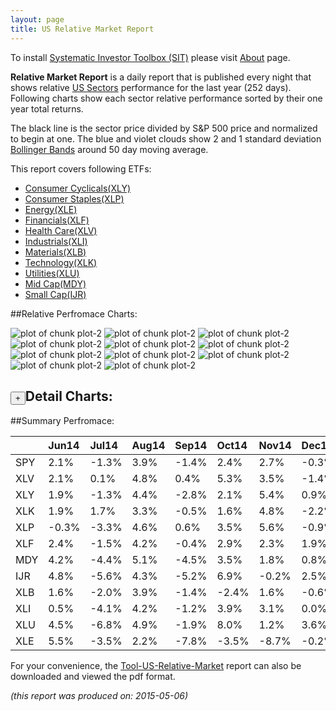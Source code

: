 ```yaml
---
layout: page
title: US Relative Market Report
---
```



To install [Systematic Investor Toolbox (SIT)](https://github.com/systematicinvestor/SIT) please visit [About](/about) page.





**Relative Market Report** is a daily report that is published every night 
that shows relative [US Sectors](http://www.sectorspdr.com/) performance 
for the last year (252 days). Following charts show each sector relative 
performance sorted by their one year total returns. 

The black line is the sector price divided by S&P 500 price and normalized to begin at one. 
The blue and violet clouds show 2 and 1 standard deviation 
[Bollinger Bands](http://en.wikipedia.org/wiki/Bollinger_Bands)
around 50 day moving average. 

This report covers following ETFs:

* [Consumer Cyclicals(XLY)](http://www.sectorspdr.com/spdr/composition/?symbol=XLY)
* [Consumer Staples(XLP)](http://www.sectorspdr.com/spdr/composition/?symbol=XLP)
* [Energy(XLE)](http://www.sectorspdr.com/spdr/composition/?symbol=XLE)
* [Financials(XLF)](http://www.sectorspdr.com/spdr/composition/?symbol=XLF)
* [Health Care(XLV)](http://www.sectorspdr.com/spdr/composition/?symbol=XLV)
* [Industrials(XLI)](http://www.sectorspdr.com/spdr/composition/?symbol=XLI)
* [Materials(XLB)](http://www.sectorspdr.com/spdr/composition/?symbol=XLB)
* [Technology(XLK)](http://www.sectorspdr.com/spdr/composition/?symbol=XLK)
* [Utilities(XLU)](http://www.sectorspdr.com/spdr/composition/?symbol=XLU)
* [Mid Cap(MDY)](https://www.spdrs.com/product/fund.seam?ticker=MDY)
* [Small Cap(IJR)](http://finance.yahoo.com/q/hl?s=IJR+Holdings)


##Relative Perfromace Charts:
    


![plot of chunk plot-2](/public/images/Tool-US-Relative-Market/plot-2-1.png) ![plot of chunk plot-2](/public/images/Tool-US-Relative-Market/plot-2-2.png) ![plot of chunk plot-2](/public/images/Tool-US-Relative-Market/plot-2-3.png) ![plot of chunk plot-2](/public/images/Tool-US-Relative-Market/plot-2-4.png) ![plot of chunk plot-2](/public/images/Tool-US-Relative-Market/plot-2-5.png) ![plot of chunk plot-2](/public/images/Tool-US-Relative-Market/plot-2-6.png) ![plot of chunk plot-2](/public/images/Tool-US-Relative-Market/plot-2-7.png) ![plot of chunk plot-2](/public/images/Tool-US-Relative-Market/plot-2-8.png) ![plot of chunk plot-2](/public/images/Tool-US-Relative-Market/plot-2-9.png) ![plot of chunk plot-2](/public/images/Tool-US-Relative-Market/plot-2-10.png) ![plot of chunk plot-2](/public/images/Tool-US-Relative-Market/plot-2-11.png) 

<input type="button" class="btn btn-sm" value="+">Detail Charts:
---
    




<div markdown="1" style="display:none;">
    


![plot of chunk plot-2](/public/images/Tool-US-Relative-Market/plot-2-12.png) ![plot of chunk plot-2](/public/images/Tool-US-Relative-Market/plot-2-13.png) ![plot of chunk plot-2](/public/images/Tool-US-Relative-Market/plot-2-14.png) ![plot of chunk plot-2](/public/images/Tool-US-Relative-Market/plot-2-15.png) ![plot of chunk plot-2](/public/images/Tool-US-Relative-Market/plot-2-16.png) ![plot of chunk plot-2](/public/images/Tool-US-Relative-Market/plot-2-17.png) ![plot of chunk plot-2](/public/images/Tool-US-Relative-Market/plot-2-18.png) ![plot of chunk plot-2](/public/images/Tool-US-Relative-Market/plot-2-19.png) ![plot of chunk plot-2](/public/images/Tool-US-Relative-Market/plot-2-20.png) ![plot of chunk plot-2](/public/images/Tool-US-Relative-Market/plot-2-21.png) ![plot of chunk plot-2](/public/images/Tool-US-Relative-Market/plot-2-22.png) ![plot of chunk plot-2](/public/images/Tool-US-Relative-Market/plot-2-23.png) 

</div>
    




##Summary Perfromace:
    




|    |Jun14  |Jul14  |Aug14  |Sep14  |Oct14  |Nov14  |Dec14  |Jan15  |Feb15  |Mar15  |Apr15  |May15  |Total  |
|:---|:------|:------|:------|:------|:------|:------|:------|:------|:------|:------|:------|:------|:------|
|SPY |  2.1% | -1.3% |  3.9% | -1.4% |  2.4% |  2.7% | -0.3% | -3.0% |  5.6% | -1.6% |  1.0% |  0.2% | 10.5% |
|XLV |  2.1% |  0.1% |  4.8% |  0.4% |  5.3% |  3.5% | -1.4% |  1.3% |  4.3% |  0.4% | -1.1% |  0.7% | 22.1% |
|XLY |  1.9% | -1.3% |  4.4% | -2.8% |  2.1% |  5.4% |  0.9% | -3.0% |  8.5% | -0.8% | -0.1% |  0.5% | 16.5% |
|XLK |  1.9% |  1.7% |  3.3% | -0.5% |  1.6% |  4.8% | -2.2% | -3.5% |  8.0% | -3.8% |  2.8% | -0.3% | 13.9% |
|XLP | -0.3% | -3.3% |  4.6% |  0.6% |  3.5% |  5.6% | -0.9% | -1.0% |  4.1% | -2.0% | -0.8% |  0.2% | 10.5% |
|XLF |  2.4% | -1.5% |  4.2% | -0.4% |  2.9% |  2.3% |  1.9% | -7.0% |  5.8% | -1.0% |  0.1% |  1.0% | 10.7% |
|MDY |  4.2% | -4.4% |  5.1% | -4.5% |  3.5% |  1.8% |  0.8% | -1.1% |  5.0% |  1.3% | -1.5% | -0.1% | 10.0% |
|IJR |  4.8% | -5.6% |  4.3% | -5.2% |  6.9% | -0.2% |  2.5% | -3.6% |  6.0% |  1.2% | -2.3% | -0.2% |  7.9% |
|XLB |  1.6% | -2.0% |  3.9% | -1.4% | -2.4% |  1.6% | -0.6% | -1.8% |  8.0% | -5.3% |  3.4% |  0.2% |  4.6% |
|XLI |  0.5% | -4.1% |  4.2% | -1.2% |  3.9% |  3.1% |  0.0% | -3.6% |  5.4% | -3.0% | -0.3% |  0.1% |  4.5% |
|XLU |  4.5% | -6.8% |  4.9% | -1.9% |  8.0% |  1.2% |  3.6% |  2.3% | -6.4% | -1.0% | -0.5% | -0.9% |  6.1% |
|XLE |  5.5% | -3.5% |  2.2% | -7.8% | -3.5% | -8.7% | -0.2% | -4.6% |  4.6% | -1.8% |  6.6% | -1.3% |-13.0% |
    


For your convenience, the 
[Tool-US-Relative-Market](/public/images/Tool-US-Relative-Market/Tool-US-Relative-Market.pdf)
report can also be downloaded and viewed the pdf format.



*(this report was produced on: 2015-05-06)*
